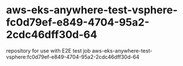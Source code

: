 # aws-eks-anywhere-test-vsphere-fc0d79ef-e849-4704-95a2-2cdc46dff30d-64
repository for use with E2E test job aws-eks-anywhere-test-vsphere:fc0d79ef-e849-4704-95a2-2cdc46dff30d-64
